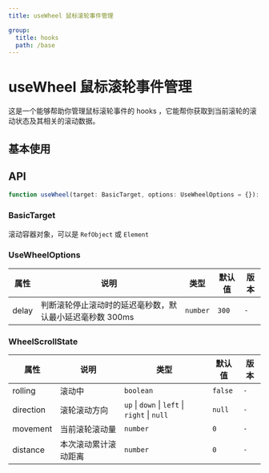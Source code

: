 ```yaml
---
title: useWheel 鼠标滚轮事件管理

group:
  title: hooks
  path: /base
---
```


# useWheel 鼠标滚轮事件管理

这是一个能够帮助你管理鼠标滚轮事件的 hooks ，它能帮你获取到当前滚轮的滚动状态及其相关的滚动数据。

## 基本使用

<code title="基本使用" src="../demo/useWheel/basic.tsx"></code>

## API

```ts | pure
function useWheel(target: BasicTarget, options: UseWheelOptions = {}): WheelScrollState;
```

### BasicTarget

滚动容器对象，可以是 `RefObject` 或 `Element`

### UseWheelOptions

| 属性  | 说明                                                     | 类型     | 默认值 | 版本 |
| ----- | -------------------------------------------------------- | -------- | ------ | ---- |
| delay | 判断滚轮停止滚动时的延迟毫秒数，默认最小延迟毫秒数 300ms | `number` | `300`  | `-`  |

### WheelScrollState

| 属性      | 说明                 | 类型                                          | 默认值  | 版本 |
| --------- | -------------------- | --------------------------------------------- | ------- | ---- |
| rolling   | 滚动中               | `boolean`                                     | `false` | `-`  |
| direction | 滚轮滚动方向         | `up` \| `down` \| `left` \| `right` \| `null` | `null`  | `-`  |
| movement  | 当前滚轮滚动量       | `number`                                      | `0`     | `-`  |
| distance  | 本次滚动累计滚动距离 | `number`                                      | `0`     | `-`  |
